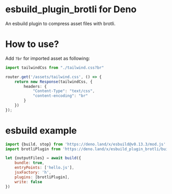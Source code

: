 esbuild_plugin_brotli for Deno
==============================

An esbuild plugin to compress asset files with brotli.

# How to use?

Add `?br` for imported asset as following: 

```typescript
import tailwindCss from "./tailwind.css?br"

router.get('/assets/tailwind.css', () => {
    return new Response(tailwindCss, {
        headers: {
            "Content-Type": "text/css",
            "content-encoding": "br"
        }
    })
});
```

# esbuild example

```javascript
import {build, stop} from 'https://deno.land/x/esbuild@v0.13.3/mod.js'
import brotliPlugin from 'https://deno.land/x/esbuild_plugin_brotli/build.js'

let {outputFiles} = await build({
    bundle: true,
    entryPoints: ['hello.js'],
    jsxFactory: 'h',
    plugins: [brotliPlugin],
    write: false
})
```



